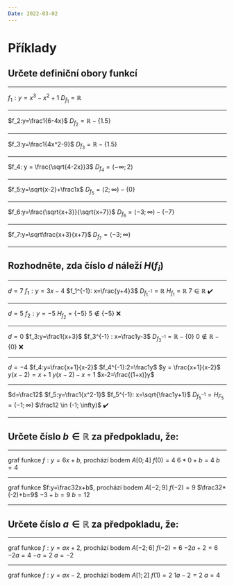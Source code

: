 ```yaml
---
Date: 2022-03-02
---
```

# Příklady

## Určete definiční obory funkcí
---
$f_1: y = x^3 - x^2 + 1$
$D_{f_1} = \mathbb{R}$

---
$f_2:y=\frac1{6-4x}$
$D_{f_2} = \mathbb{R} - \{1.5\}$

---
$f_3:y=\frac1{4x^2-9}$
$D_{f_3} = \mathbb{R} - \{1.5\}$

---
$f_4: y = \frac{\sqrt{4-2x}}3$
$D_{f_4} = (-\infty; 2\rangle$

---
$f_5:y=\sqrt{x-2}+\frac1x$
$D_{f_5}=\langle2;\infty) - \{0\}$

---
$f_6:y=\frac{\sqrt{x+3}}{\sqrt{x+7}}$
$D_{f_6} = \langle-3;\infty) - \{-7\}$

---
$f_7:y=\sqrt\frac{x+3}{x+7}$
$D_{f_7} = \langle-3;\infty)$

---
## Rozhodněte, zda číslo $d$ náleží $H(f_i)$
---
$d=7$
$f_1:y=3x-4$
$f_1^{-1}: x=\frac{y+4}3$
$D_{f_1^{-1}}=\mathbb{R}$
$H_{f_1}=\mathbb{R}$
$7\in\mathbb{R}$
✔️

---
$d=5$
$f_2:y=-5$
$H_{f_2} = \{-5\}$
$5 \not\in \{-5\}$
❌

---
$d=0$
$f_3:y=\frac1{x+3}$
$f_3^{-1} : x=\frac1y-3$
$D_{f_3^{-1}} = \mathbb{R} - \{0\}$
$0\not\in\mathbb{R}-\{0\}$
❌

---
$d=-4$
$f_4:y=\frac{x+1}{x-2}$
$f_4^{-1}:2=\frac1y$
$y = \frac{x+1}{x-2}$
$y(x-2)=x+1$
$y(x-2)-x=1$
$x-2=\frac{(1+x)}y$


---
$d=\frac12$
$f_5:y=\frac1{x^2-1}$
$f_5^{-1}: x=\sqrt{\frac1y+1}$
$D_{f_5^{-1}} = H_{F_5} = (-1;\infty)$
$\frac12 \in (-1; \infty)$
✔️

---

## Určete číslo $b\in\mathbb{R}$ za předpokladu, že:

---
graf funkce $f:y=6x+b$, prochází bodem $A[0;4]$
$f(0) = 4$
$6*0 + b = 4$
$b = 4$

---
graf funkce $f:y=\frac32x+b$, prochází bodem $A[-2;9]$
$f(-2) = 9$
$\frac32*(-2)+b=9$
$-3+b=9$
$b=12$

---

## Určete číslo $a\in\mathbb{R}$ za předpokladu, že:

---
graf funkce $f:y=ax+2$, prochází bodem $A[-2;6]$
$f(-2) = 6$
$-2a+2=6$
$-2a=4$
$-a=2$
$a=-2$

---
graf funkce $f:y=ax-2$, prochází bodem $A[1;2]$
$f(1)=2$
$1a-2=2$
$a=4$
